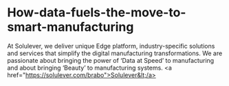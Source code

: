 # How-data-fuels-the-move-to-smart-manufacturing
 At Solulever, we deliver unique Edge platform, industry-specific solutions and services that simplify the digital manufacturing transformations. We are passionate about bringing the power of ‘Data at Speed’ to manufacturing and about bringing ‘Beauty’ to manufacturing systems. &lt;a href="https://solulever.com/brabo">Solulever&lt;/a>
